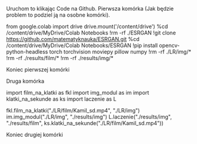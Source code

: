 Uruchom to klikając Code na Github.
Pierwsza komórka (Jak będzie problem to podziel ją na osobne komórki).

from google.colab import drive
drive.mount('/content/drive')
%cd /content/drive/MyDrive/Colab Notebooks
!rm -rf ./ESRGAN
!git clone https://github.com/matematyknauka/ESRGAN.git
%cd /content/drive/MyDrive/Colab Notebooks/ESRGAN
!pip install opencv-python-headless torch torchvision moviepy pillow numpy
!rm -rf ./LR/img/*
!rm -rf ./results/film/*
!rm -rf ./results/img/*

Koniec pierwszej komórki

Druga komórka

import film_na_klatki as fkl
import img_modul as im
import klatki_na_sekunde as ks
import laczenie as L

fkl.film_na_klatki("./LR/film/Kamil_sd.mp4", "./LR/img")
im.img_modul("./LR/img", "./results/img")
L.laczenie("./results/img", "./results/film", ks.klatki_na_sekunde("./LR/film/Kamil_sd.mp4"))

Koniec drugiej komórki
